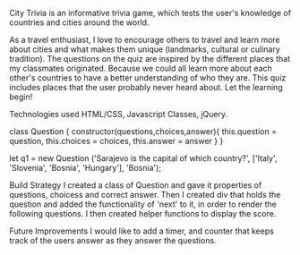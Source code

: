 
City Trivia is an informative trivia game, which tests the user's 
knowledge of countries and cities around the world. 

As a travel enthusiast, I love to encourage others to travel and learn more 
about cities and what makes them unique (landmarks, cultural 
or culinary tradition). The questions on the quiz are inspired by the different 
places that my classmates originated. Because we could all learn more about 
each other's countries to have a better understanding of who they are. 
This quiz includes places that the user probably never heard about. Let the 
learning begin! 


Technologies used HTML/CSS, Javascript Classes, jQuery. 

class Question {
  constructor(questions,choices,answer){
    this.question = question,
    this.choices = choices,
    this.answer = answer
  }
}

let q1 = new Question
        ('Sarajevo is the capital of which country?',
        ['Italy', 'Slovenia', 'Bosnia', 'Hungary'],
        'Bosnia'); 


Build Strategy 
I created a class of Question and gave it properties of questions, choicess and 
correct answer. Then I created div that holds the question and added the 
functionality of 'next' to it, in order to render the following questions. 
I then created helper functions to display the score. 

Future Improvements 
I would like to add a timer, and counter that keeps track of the users answer
as they answer the questions. 

